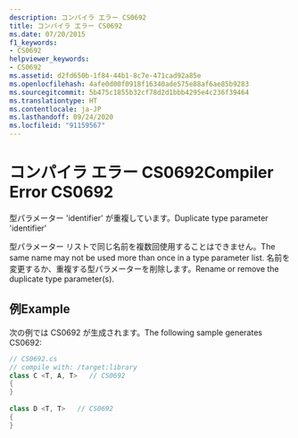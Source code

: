 ```yaml
---
description: コンパイラ エラー CS0692
title: コンパイラ エラー CS0692
ms.date: 07/20/2015
f1_keywords:
- CS0692
helpviewer_keywords:
- CS0692
ms.assetid: d2fd650b-1f84-44b1-8c7e-471cad92a85e
ms.openlocfilehash: 4afe0d00f0918f16340ade575e88af6ae85b9283
ms.sourcegitcommit: 5b475c1855b32cf78d2d1bbb4295e4c236f39464
ms.translationtype: HT
ms.contentlocale: ja-JP
ms.lasthandoff: 09/24/2020
ms.locfileid: "91159567"
---
```

# <a name="compiler-error-cs0692"></a><span data-ttu-id="4eddc-103">コンパイラ エラー CS0692</span><span class="sxs-lookup"><span data-stu-id="4eddc-103">Compiler Error CS0692</span></span>

<span data-ttu-id="4eddc-104">型パラメーター 'identifier' が重複しています。</span><span class="sxs-lookup"><span data-stu-id="4eddc-104">Duplicate type parameter 'identifier'</span></span>  
  
 <span data-ttu-id="4eddc-105">型パラメーター リストで同じ名前を複数回使用することはできません。</span><span class="sxs-lookup"><span data-stu-id="4eddc-105">The same name may not be used more than once in a type parameter list.</span></span> <span data-ttu-id="4eddc-106">名前を変更するか、重複する型パラメーターを削除します。</span><span class="sxs-lookup"><span data-stu-id="4eddc-106">Rename or remove the duplicate type parameter(s).</span></span>  
  
## <a name="example"></a><span data-ttu-id="4eddc-107">例</span><span class="sxs-lookup"><span data-stu-id="4eddc-107">Example</span></span>  

 <span data-ttu-id="4eddc-108">次の例では CS0692 が生成されます。</span><span class="sxs-lookup"><span data-stu-id="4eddc-108">The following sample generates CS0692:</span></span>  
  
```csharp  
// CS0692.cs  
// compile with: /target:library  
class C <T, A, T>   // CS0692  
{  
}  
  
class D <T, T>   // CS0692  
{  
}  
```
